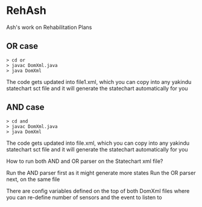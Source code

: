 # RehAsh
Ash's work on Rehabilitation Plans

## OR case

```
> cd or
> javac DomXml.java
> java DomXml
```
The code gets updated into file1.xml, which you can copy into any yakindu statechart sct file and it will generate the statechart automatically for you

## AND case


```
> cd and
> javac DomXml.java
> java DomXml
```
The code gets updated into file.xml, which you can copy into any yakindu statechart sct file and it will generate the statechart automatically for you

How to run both AND and OR parser on the Statechart xml file?

Run the AND parser first as it might generate more states
Run the OR parser next, on the same file

There are config variables defined on the top of both DomXml files
where you can re-define number of sensors and the event to listen to
